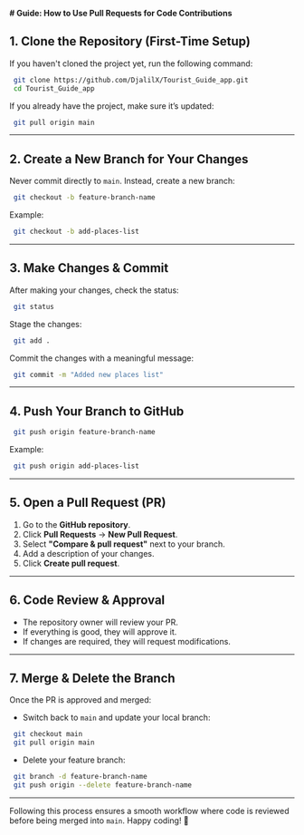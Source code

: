 **# Guide: How to Use Pull Requests for Code Contributions**

## **1. Clone the Repository (First-Time Setup)**
If you haven't cloned the project yet, run the following command:
```sh
 git clone https://github.com/DjalilX/Tourist_Guide_app.git
 cd Tourist_Guide_app
```
If you already have the project, make sure it’s updated:
```sh
 git pull origin main
```

---

## **2. Create a New Branch for Your Changes**
Never commit directly to `main`. Instead, create a new branch:
```sh
 git checkout -b feature-branch-name
```
Example:
```sh
 git checkout -b add-places-list
```

---

## **3. Make Changes & Commit**
After making your changes, check the status:
```sh
 git status
```
Stage the changes:
```sh
 git add .
```
Commit the changes with a meaningful message:
```sh
 git commit -m "Added new places list"
```

---

## **4. Push Your Branch to GitHub**
```sh
 git push origin feature-branch-name
```
Example:
```sh
 git push origin add-places-list
```

---

## **5. Open a Pull Request (PR)**
1. Go to the **GitHub repository**.
2. Click **Pull Requests** → **New Pull Request**.
3. Select **"Compare & pull request"** next to your branch.
4. Add a description of your changes.
5. Click **Create pull request**.

---

## **6. Code Review & Approval**
- The repository owner will review your PR.
- If everything is good, they will approve it.
- If changes are required, they will request modifications.

---

## **7. Merge & Delete the Branch**
Once the PR is approved and merged:
- Switch back to `main` and update your local branch:
```sh
 git checkout main
 git pull origin main
```
- Delete your feature branch:
```sh
 git branch -d feature-branch-name
 git push origin --delete feature-branch-name
```

---

Following this process ensures a smooth workflow where code is reviewed before being merged into `main`. Happy coding! 🚀


